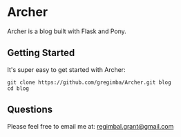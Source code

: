 Archer
=====
Archer is a blog built with Flask and Pony.

Getting Started
---------------

It's super easy to get started with Archer:

	git clone https://github.com/gregimba/Archer.git blog
	cd blog


Questions
---------
Please feel free to email me at: regimbal.grant@gmail.com
